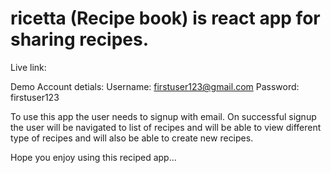 # ricetta (Recipe book) is react app for sharing recipes.

Live link: 

Demo Account detials: 
Username: firstuser123@gmail.com
Password: firstuser123

To use this app the user needs to signup with email.
On successful signup the user will be navigated to list of recipes and will be able to view different type of recipes and will also be able to create new recipes.

Hope you enjoy using this reciped app...
